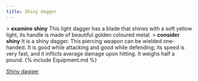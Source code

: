 ```yaml
---
title: Shiny dagger
---
```


\> **examine shiny**
This light dagger has a blade that shines with a soft yellow light, its
handle
is made of beautiful golden coloured metal.
\> **consider shiny**
It is a shiny dagger.
This piercing weapon can be wielded one-handed.
It is good while attacking and good while defending; its speed is very
fast, and it inflicts average damage upon hitting.
It weighs half a pound.
{% include Equipment.md %}

[Shiny dagger](Category:_Piercing_weapons "wikilink")